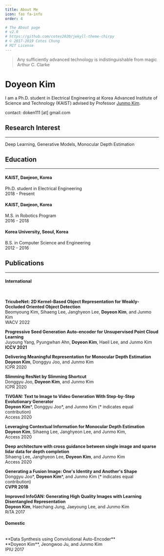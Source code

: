```yaml
---
title: About Me
icon: fas fa-info
order: 4

# The About page
# v2.0
# https://github.com/cotes2020/jekyll-theme-chirpy
# © 2017-2019 Cotes Chung
# MIT License
---
```


> Any sufficiently advanced technology is indistinguishable from magic<br> Arthur C. Clarke

# Doyeon Kim 

I am a Ph.D. student in Electrical Engineering at Korea Advanced Institute of Science and Technology (KAIST)  advised by Professor [Junmo Kim](https://siit.kaist.ac.kr/). 

contact: doken111 [at] gmail.com



## Research Interest
---
Deep Learning, Generative Models, Monocular Depth Estimation

## Education
---
#### **KAIST, Daejeon, Korea**
Ph.D. student in Electrical Engineering 
<br>2018 - Present

#### **KAIST, Daejeon, Korea**
M.S. in Robotics Program
<br>2016 - 2018 

#### **Korea University, Seoul, Korea**
B.S. in Computer Science and Engineering
<br>2012 - 2016 


## Publications
---
#### **International**

<br>



**TricubeNet: 2D Kernel-Based Object Representation for Weakly-Occluded Oriented Object Detection**
<br>Beomyoung Kim, Sihaeng Lee, Janghyeon Lee, **Doyeon Kim**, and Junmo Kim
<br>WACV 2022

**Progressive Seed Generation Auto-encoder for Unsupervised Point Cloud Learning**
<br>Juyoung Yang, Pyungwhan Ahn, **Doyeon Kim**, Haeil Lee, and Junmo Kim
<br>**ICCV 2021**

**Delivering Meaningful Representation for Monocular Depth Estimation**
<br>**Doyeon Kim**, Donggyu Joo, and Junmo Kim
<br>ICPR 2020

**Slimming ResNet by Slimming Shortcut**
<br>Donggyu Joo, **Doyeon Kim**, and Junmo Kim
<br>ICPR 2020

**TiVGAN: Text to Image to Video Generation With Step-by-Step Evolutionary Generator**
<br>**Doyeon Kim**\*, Donggyu Joo\*, and Junmo Kim (* indicates equal contribution)
<br>Access 2020 

**Leveraging Contextual Information for Monocular Depth Estimation**
<br>**Doyeon Kim**, Sihaeng Lee, Janghyeon Lee, and Junmo Kim, 
<br>Access 2020 

**Deep architecture with cross guidance between single image and sparse lidar data for depth completion**
<br>Sihaeng Lee, Janghyeon Lee, **Doyeon Kim**, and Junmo Kim
<br>Access 2020 

**Generating a Fusion Image: One's Identity and Another's Shape**
<br>Donggyu Joo\*, **Doyeon Kim**\*, and Junmo Kim (* indicates equal contribution)
<br>**CVPR 2018**

**Improved InfoGAN: Generating High Quality Images with Learning Disentangled Representation**
<br>**Doyeon Kim**, Haechang Jung, Jaeyoung Lee, and Junmo Kim 
<br>RiTA 2017


#### **Domestic**
<br>
**Data Synthesis using Convolutional Auto-Encoder**
<br>**Doyeon Kim**, Jeongwoo Ju, and Junmo Kim
<br>IPIU 2017

<!---
## Books for Study
[List](https://www.notion.so/Books-2a4ee1af56974047a111ba7aba54b661)
--->